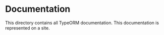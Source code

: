 # Documentation

This directory contains all TypeORM documentation.
This documentation is represented on a site.
